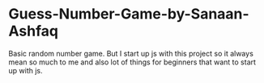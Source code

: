 # Guess-Number-Game-by-Sanaan-Ashfaq
Basic random number game. But I start up js with this project so it always mean so much to me and also lot of things for beginners that want to start up with js.
